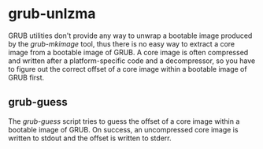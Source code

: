 # grub-unlzma
GRUB utilities don't provide any way to unwrap a bootable image produced by the *grub-mkimage* tool, thus there is no easy way to extract a core image from a bootable image of GRUB. A core image is often compressed and written after a platform-specific code and a decompressor, so you have to figure out the correct offset of a core image within a bootable image of GRUB first.

## grub-guess
The *grub-guess* script tries to guess the offset of a core image within a bootable image of GRUB. On success, an uncompressed core image is written to stdout and the offset is written to stderr.
